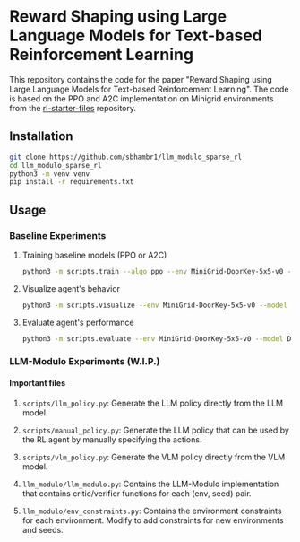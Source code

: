 # Reward Shaping using Large Language Models for Text-based Reinforcement Learning

This repository contains the code for the paper "Reward Shaping using Large Language Models for Text-based Reinforcement Learning". The code is based on the PPO and A2C implementation on Minigrid environments from the [rl-starter-files](https://github.com/lcswillems/rl-starter-files) repository.

## Installation

```bash
git clone https://github.com/sbhambr1/llm_modulo_sparse_rl
cd llm_modulo_sparse_rl
python3 -m venv venv
pip install -r requirements.txt
```

## Usage

### Baseline Experiments

1. Training baseline models (PPO or A2C)

    ```bash
    python3 -m scripts.train --algo ppo --env MiniGrid-DoorKey-5x5-v0 --model DoorKey --save-interval 10 --frames 80000
    ```

2. Visualize agent's behavior

    ```bash
    python3 -m scripts.visualize --env MiniGrid-DoorKey-5x5-v0 --model DoorKey
    ```

3. Evaluate agent's performance

    ```bash
    python3 -m scripts.evaluate --env MiniGrid-DoorKey-5x5-v0 --model DoorKey
    ```

### LLM-Modulo Experiments (W.I.P.)

#### Important files

1. `scripts/llm_policy.py`: Generate the LLM policy directly from the LLM model.

2. `scripts/manual_policy.py`: Generate the LLM policy that can be used by the RL agent by manually specifying the actions.

3. `scripts/vlm_policy.py`: Generate the VLM policy directly from the VLM model.

4. `llm_modulo/llm_modulo.py`: Contains the LLM-Modulo implementation that contains critic/verifier functions for each (env, seed) pair.

5. `llm_modulo/env_constraints.py`: Contains the environment constraints for each environment. Modify to add constraints for new environments and seeds.
